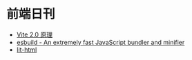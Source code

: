 # 前端日刊

* [Vite 2.0 原理](https://juejin.cn/post/6932367804108800007)
* [esbuild - An extremely fast JavaScript bundler and minifier](https://github.com/evanw/esbuild)
* [lit-html](https://lit-html.polymer-project.org/)
